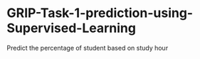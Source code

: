 # GRIP-Task-1-prediction-using-Supervised-Learning
Predict the percentage of student based on study hour
